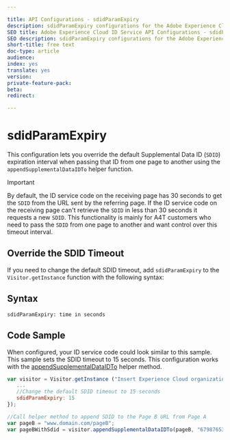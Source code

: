 ```yaml
---

title: API Configurations - sdidParamExpiry
description: sdidParamExpiry configurations for the Adobe Experience Cloud ID Service API
SEO title: Adobe Experience Cloud ID Service API Configurations - sdidParamExpiry
SEO description: sdidParamExpiry configurations for the Adobe Experience Cloud ID Service API
short-title: free text
doc-type: article
audience: 
index: yes
translate: yes
version:
private-feature-pack:
beta:
redirect:

---
```


# sdidParamExpiry

This configuration lets you override the default Supplemental Data ID \(`SDID`\) expiration interval when passing that ID from one page to another using the `appendSupplementalDataIDTo` helper function. 

>[!IMPORTANT]
>By default, the ID service code on the receiving page has 30 seconds to get the `SDID` from the URL sent by the referring page. If the ID service code on the receiving page can't retrieve the `SDID` in less than 30 seconds it requests a new `SDID`. This functionality is mainly for A4T customers who need to pass the `SDID` from one page to another and want control over this timeout interval.

## Override the SDID Timeout

If you need to change the default SDID timeout, add `sdidParamExpiry` to the `Visitor.getInstance` function with the following syntax:

## Syntax
`sdidParamExpiry: time in seconds` 

## Code Sample

When configured, your ID service code could look similar to this sample. This sample sets the SDID timeout to 15 seconds. This configuration works with the [appendSupplementalDataIDTo](../id-service-api-methods/id-service-api-methods-appendsupplementaldataidto.md) helper method.

```javascript
var visitor = Visitor.getInstance ("Insert Experience Cloud organization ID here",{
   ...
   //Change the default SDID timeout to 15 seconds
   sdidParamExpiry: 15
});

//Call helper method to append SDID to the Page B URL from Page A
var pageB = "www.domain.com/pageB";
var pageBWithSdid = visitor.appendSupplementalDataIDTo(pageB, "67987653465787219");

```
